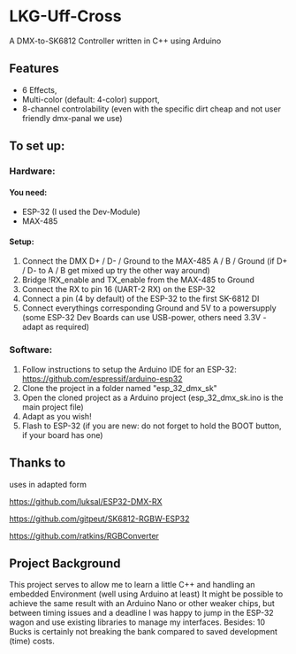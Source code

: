 # LKG-Uff-Cross
A DMX-to-SK6812 Controller written in C++ using Arduino

## Features
- 6 Effects,
- Multi-color (default: 4-color) support,
- 8-channel controlability (even with the specific dirt cheap and not user friendly dmx-panal we use)

## To set up:
### Hardware:
#### You need:
- ESP-32 (I used the Dev-Module)
- MAX-485

#### Setup:
1. Connect the DMX D+ / D- / Ground to the MAX-485 A / B / Ground (if D+ / D- to A / B get mixed up try the other way around)
2. Bridge !RX_enable and TX_enable from the MAX-485 to Ground
3. Connect the RX to pin 16 (UART-2 RX) on the ESP-32
4. Connect a pin (4 by default) of the ESP-32 to the first SK-6812 DI
5. Connect everythings corresponding Ground and 5V to a powersupply (some ESP-32 Dev Boards can use USB-power, others need 3.3V - adapt as required)

### Software:
1. Follow instructions to setup the Arduino IDE for an ESP-32:
https://github.com/espressif/arduino-esp32
2. Clone the project in a folder named "esp_32_dmx_sk"
3. Open the cloned project as a Arduino project (esp_32_dmx_sk.ino is the main project file)
4. Adapt as you wish!
5. Flash to ESP-32 (if you are new: do not forget to hold the BOOT button, if your board has one)

## Thanks to
uses in adapted form

https://github.com/luksal/ESP32-DMX-RX

https://github.com/gitpeut/SK6812-RGBW-ESP32

https://github.com/ratkins/RGBConverter

## Project Background

This project serves to allow me to learn a little C++ and handling an embedded Environment (well using Arduino at least)
It might be possible to achieve the same result with an Arduino Nano or other weaker chips, but between timing issues and a deadline I was happy to jump in the ESP-32 wagon and use existing libraries to manage my interfaces. Besides: 10 Bucks is certainly not breaking the bank compared to saved development (time) costs.
